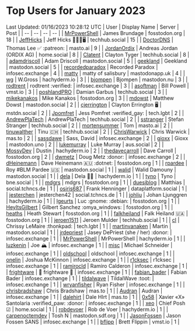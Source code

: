 # Top Users for January 2023
Last Updated: 01/16/2023 10:28:12 UTC
| User | Display Name | Server | Post |
| -- | -- | -- | -- |
| [MrPowerShell](https://fosstodon.org/@MrPowerShell) | James Brundage | fosstodon.org | 18 |
| [JeffHicks](https://techhub.social/@JeffHicks) | Jeff Hicks 🐶🎼🍷🖥️ | techhub.social | 15 |
| [DoctorDNS](https://masto.ai/@DoctorDNS) | Thomas Lee ✅ :patreon: | masto.ai | 9 |
| [JordanOrdix](https://home.social/@JordanOrdix) | Andreas Jordan (ORDIX AG) | home.social | 8 |
| [Clatent](https://techhub.social/@Clatent) | Clayton Tyger | techhub.social | 8 |
| [adamdriscoll](https://mastodon.social/@adamdriscoll) | Adam Driscoll | mastodon.social | 5 |
| [geekland](https://mastodon.social/@geekland) | Geekland | mastodon.social | 5 |
| [recordedparadox](https://infosec.exchange/@recordedparadox) | Recorded Paradox | infosec.exchange | 4 |
| [matty](https://mastodonapp.uk/@matty) | matty of salisbury | mastodonapp.uk | 4 |
| [wg](https://hachyderm.io/@wg) | W.Gross | hachyderm.io | 3 |
| [bjompen](https://mastodon.nu/@bjompen) | Bjompen | mastodon.nu | 3 |
| [rodtrent](https://infosec.exchange/@rodtrent) | rodtrent :verified: | infosec.exchange | 3 |
| [asoftman](https://vmst.io/@asoftman) | Bill Powell | vmst.io | 3 |
| [poshlandPRO](https://techhub.social/@poshlandPRO) | Damian Garbus | techhub.social | 3 |
| [mikekanakos](https://fosstodon.org/@mikekanakos) | Mike Kanakos | fosstodon.org | 3 |
| [mdowst](https://mastodon.social/@mdowst) | Matthew Dowst | mastodon.social | 2 |
| [cjerrington](https://mstdn.social/@cjerrington) | Clayton Errington 🖥️ | mstdn.social | 2 |
| [Jpomfret](https://tech.lgbt/@Jpomfret) | Jess Pomfret :verified_gay: | tech.lgbt | 2 |
| [AndrewPlaTech](https://techhub.social/@AndrewPlaTech) | AndrewPlaTech | techhub.social | 2 |
| [sstranger](https://techhub.social/@sstranger) | Stefan Stranger | techhub.social | 2 |
| [mortensummer](https://masto.ai/@mortensummer) | Tom | masto.ai | 2 |
| [tinuwalther](https://techhub.social/@tinuwalther) | Tinu 🇨🇭 | techhub.social | 2 |
| [ChrisWarwick](https://mas.to/@ChrisWarwick) | Chris Warwick | mas.to | 2 |
| [sassdawe](https://infosec.exchange/@sassdawe) | Sass, David | infosec.exchange | 2 |
| [gioxx](https://mastodon.uno/@gioxx) | Gioxx | mastodon.uno | 2 |
| [lukemurray](https://aus.social/@lukemurray) | Luke Murray | aus.social | 2 |
| [MossyDev](https://hachyderm.io/@MossyDev) | Dustin | hachyderm.io | 2 |
| [thedavecarroll](https://fosstodon.org/@thedavecarroll) | Dave Carroll | fosstodon.org | 2 |
| [dwmetz](https://infosec.exchange/@dwmetz) | Doug Metz :donor: | infosec.exchange | 2 |
| [dHeinemann](https://fosstodon.org/@dHeinemann) | Dave Heinemann 🇦🇺 :dotnet: | fosstodon.org | 1 |
| [rpardee](https://mastodon.social/@rpardee) | Roy #BLM Pardee  🇺🇸 | mastodon.social | 1 |
| [walid](https://mastodon.social/@walid) | Walid Damouny | mastodon.social | 1 |
| [dela](https://hachyderm.io/@dela) | Dela 🏳️‍🌈 | hachyderm.io | 1 |
| [tyno](https://bne.social/@tyno) | Tyno | bne.social | 1 |
| [mdgrs](https://fosstodon.org/@mdgrs) | mdgrs | fosstodon.org | 1 |
| [duesiblog](https://social.tchncs.de/@duesiblog) | Matthias | social.tchncs.de | 1 |
| [osiris687](https://dataplatform.social/@osiris687) | Frank Henninger | dataplatform.social | 1 |
| [jesterchen](https://social.tchncs.de/@jesterchen) | jesterchen42 | social.tchncs.de | 1 |
| [johlju](https://hachyderm.io/@johlju) | Johan Ljunggren | hachyderm.io | 1 |
| [lgeurts](https://fosstodon.org/@lgeurts) | Luc :gnome: :debian: | fosstodon.org | 1 |
| [HeyItsGilbert](https://fosstodon.org/@HeyItsGilbert) | Gilbert Sanchez :omya_windows: | fosstodon.org | 1 |
| [heaths](https://fosstodon.org/@heaths) | Heath Stewart | fosstodon.org | 1 |
| [falkheiland](https://fosstodon.org/@falkheiland) | Falk Heiland 🇺🇦 | fosstodon.org | 1 |
| [jeroen1511](https://techhub.social/@jeroen1511) | Jeroen Mulder | techhub.social | 1 |
| [cl](https://tech.lgbt/@cl) | Chrissy LeMaire :thonkpad: | tech.lgbt | 1 |
| [martinvanaken](https://mastodon.social/@martinvanaken) | Martin | mastodon.social | 1 |
| [jrdepriest](https://infosec.exchange/@jrdepriest) | Jasey DePriest (she / her) :donor: | infosec.exchange | 1 |
| [MrPowerShell](https://hachyderm.io/@MrPowerShell) | MrPowerShell | hachyderm.io | 1 |
| [luzkenin](https://infosec.exchange/@luzkenin) | Joe 🏔️ | infosec.exchange | 1 |
| [misc](https://infosec.exchange/@misc) | Michael Schneider | infosec.exchange | 1 |
| [oldschool](https://infosec.exchange/@oldschool) | oldschool | infosec.exchange | 1 |
| [onelin](https://infosec.exchange/@onelin) | Joshua McKinnon | infosec.exchange | 1 |
| [r1cksec](https://infosec.exchange/@r1cksec) | r1cksec | infosec.exchange | 1 |
| [ramirocld](https://infosec.exchange/@ramirocld) | Ramiro Calderon | infosec.exchange | 1 |
| [frightware](https://infosec.exchange/@frightware) | 👻 frightware 👻 | infosec.exchange | 1 |
| [fabian_bader](https://infosec.exchange/@fabian_bader) | Fabian Bader | infosec.exchange | 1 |
| [tildalwave](https://infosec.exchange/@tildalwave) | TildalWave :toot: | infosec.exchange | 1 |
| [wryanfisher](https://infosec.exchange/@wryanfisher) | Ryan Fisher | infosec.exchange | 1 |
| [chrisbradshaw](https://mas.to/@chrisbradshaw) | Chris Bradshaw | mas.to | 1 |
| [Audran](https://infosec.exchange/@Audran) | Audran | infosec.exchange | 1 |
| [dalehirt](https://mas.to/@dalehirt) | Dale HIrt | mas.to | 1 |
| [0x58](https://infosec.exchange/@0x58) | Xavier «X» Santolaria :verified_paw: :donor: | infosec.exchange | 1 |
| [xeo](https://home.social/@xeo) | Chief Posh ☑ | home.social | 1 |
| [robdevoer](https://hachyderm.io/@robdevoer) | Rob de Voer | hachyderm.io | 1 |
| [carpenoctemdev](https://mastodon.sdf.org/@carpenoctemdev) | Tosh N | mastodon.sdf.org | 1 |
| [JasonFossen](https://infosec.exchange/@JasonFossen) | Jason Fossen SANS | infosec.exchange | 1 |
| [bflipp](https://vmst.io/@bflipp) | Brett Flippin | vmst.io | 1 |
